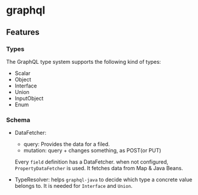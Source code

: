 # graphql

## Features

### Types
The GraphQL type system supports the following kind of types:

* Scalar
* Object
* Interface
* Union
* InputObject
* Enum


### Schema

* DataFetcher: 
  - query: Provides the data for a filed.
  - mutation: query + changes something, as POST(or PUT)
  
  Every `field` definition has a DataFetcher. when not configured, `PropertyDataFetcher` is used. It fetches data from Map & Java Beans.
  
* TypeResolver: helps `graphql-java` to decide which type a concrete value belongs to. It is needed for `Interface` and `Union`.

